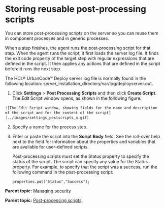 # Storing reusable post-processing scripts

You can store post-processing scripts on the server so you can reuse them in component processes and in generic processes.

When a step finishes, the agent runs the post-processing script for that step. When the agent runs the script, it first loads the server log file. It finds the exit code property of the target step with regular expressions that are defined in the script. It then applies any actions that are defined in the script before it runs the next step.

The HCL® UrbanCode™ Deploy server log file is normally found in the following location: server\_installation\_directory/var/log/deployserver.out.

1.   Click **Settings** \> **Post Processing Scripts** and then click **Create Script**. The Edit Script window opens, as shown in the following figure.

    ![The Edit Script window, showing fields for the name and description of the script and for the content of the script](../images/settings_postscripts_a.gif)

2.  Specify a name for the process step.
3.  Enter or paste the script into the **Script Body** field. See the roll-over help next to the field for information about the properties and variables that are available for user-defined scripts.

    Post-processing scripts must set the Status property to specify the status of the script. The script can specify any value for the Status property. For example, to specify that the script was a success, run the following command in the post-processing script:

    ```
    properties.put("Status","Success");
    ```


**Parent topic:** [Managing security](../../com.udeploy.admin.doc/topics/security_ch.md)

**Parent topic:** [Post-processing scripts](../../com.udeploy.doc/topics/comp_postProcess.md)

